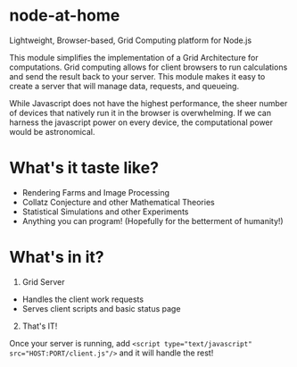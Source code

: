 node-at-home
============

Lightweight, Browser-based, Grid Computing platform for Node.js

This module simplifies the implementation of a Grid Architecture for computations. Grid computing allows for client browsers to run calculations and send the result back to your server. This module makes it easy to create a server that will manage data, requests, and queueing.

While Javascript does not have the highest performance, the sheer number of devices that natively run it in the browser is overwhelming.  If we can harness the javascript power on every device, the computational power would be astronomical.

What's it taste like?
=====================
 - Rendering Farms and Image Processing
 - Collatz Conjecture and other Mathematical Theories
 - Statistical Simulations and other Experiments
 - Anything you can program! (Hopefully for the betterment of humanity!)

 

 
What's in it?
==================
 1. Grid Server
  - Handles the client work requests
  - Serves client scripts and basic status page
 2. That's IT!
 
Once your server is running, add `<script type="text/javascript" src="HOST:PORT/client.js"/>` and it will handle the rest!
